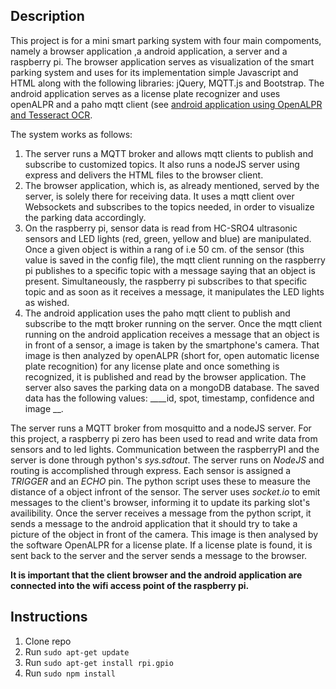 ## Description
This project is for a mini smart parking system with four main compoments, namely a browser application ,a android application, a server and a raspberry pi. The browser application serves as visualization of the smart parking system and uses for its implementation simple Javascript and HTML along with the following libraries: jQuery, MQTT.js and Bootstrap. The android application serves as a license plate recognizer and uses openALPR and a paho mqtt client (see [android application using OpenALPR and Tesseract OCR](https://github.com/gabrieldimi/OpenAlprDroidApp).

The system works as follows:
1. The server runs a MQTT broker and allows mqtt clients to publish and subscribe to customized topics. It also runs a nodeJS server using express and delivers the HTML files to the browser client. 
2. The browser application, which is, as already mentioned, served by the server, is solely there for receiving data. It uses a mqtt client over Websockets and subscribes to the topics needed, in order to visualize the parking data accordingly.
3. On the raspberry pi, sensor data is read from HC-SRO4 ultrasonic sensors and LED lights (red, green, yellow and blue) are manipulated. Once a given object is within a rang of i.e 50 cm. of the sensor (this value is saved in the config file), the mqtt client running on the raspberry pi publishes to a specific topic with a message saying that an object is present. Simultaneously, the raspberry pi subscribes to that specific topic and as soon as it receives a message, it manipulates the LED lights as wished.
4. The android application uses the paho mqtt client to publish and subscribe to the mqtt broker running on the server. Once the mqtt client running on the android application receives a message that an object is in front of a sensor, a image is taken by the smartphone's camera. That image is then analyzed by openALPR (short for, open automatic license plate recognition) for any license plate and once something is recognized, it is published and read by the browser application. The server also saves the parking data on a mongoDB database. The saved data has the following values: ____id, spot, timestamp, confidence and image __.









The server runs a MQTT broker from mosquitto and a nodeJS server. For this project, a raspberry pi zero has been used to read and write data from sensors and to led lights. Communication between the raspberryPI and the server is done through python's *sys.sdtout*. The server runs on *NodeJS* and routing is accomplished through express. Each sensor is assigned a *TRIGGER* and an *ECHO* pin. The python script uses these to measure the distance of a object infront of the sensor. 
The server uses *socket.io* to emit messages to the client's browser, informing it to update its parking slot's availibility. Once the server receives a message from the python script, it sends a message to the android application that it should try to take a picture of the object in front of the camera. This image is then analysed by the software OpenALPR for a license plate. If a license plate is found, it is sent back to the server and the server sends a message to the browser.

**It is important that the client browser and the android application are connected into the wifi access point of the raspberry pi.**

## Instructions
1. Clone repo
2. Run `sudo apt-get update`
3. Run `sudo apt-get install rpi.gpio`
3. Run `sudo npm install`




